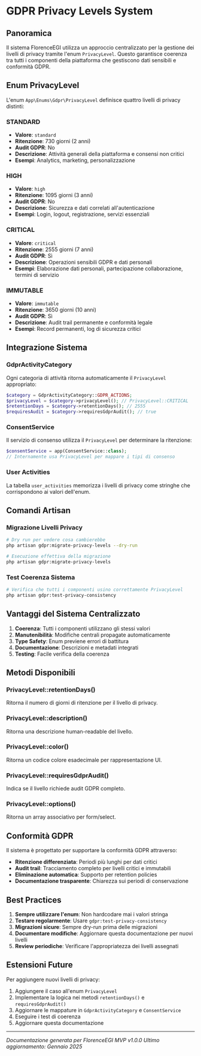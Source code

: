 # GDPR Privacy Levels System

## Panoramica

Il sistema FlorenceEGI utilizza un approccio centralizzato per la gestione dei livelli di privacy tramite l'enum `PrivacyLevel`. Questo garantisce coerenza tra tutti i componenti della piattaforma che gestiscono dati sensibili e conformità GDPR.

## Enum PrivacyLevel

L'enum `App\Enums\Gdpr\PrivacyLevel` definisce quattro livelli di privacy distinti:

### STANDARD

-   **Valore**: `standard`
-   **Ritenzione**: 730 giorni (2 anni)
-   **Audit GDPR**: No
-   **Descrizione**: Attività generali della piattaforma e consensi non critici
-   **Esempi**: Analytics, marketing, personalizzazione

### HIGH

-   **Valore**: `high`
-   **Ritenzione**: 1095 giorni (3 anni)
-   **Audit GDPR**: No
-   **Descrizione**: Sicurezza e dati correlati all'autenticazione
-   **Esempi**: Login, logout, registrazione, servizi essenziali

### CRITICAL

-   **Valore**: `critical`
-   **Ritenzione**: 2555 giorni (7 anni)
-   **Audit GDPR**: Sì
-   **Descrizione**: Operazioni sensibili GDPR e dati personali
-   **Esempi**: Elaborazione dati personali, partecipazione collaborazione, termini di servizio

### IMMUTABLE

-   **Valore**: `immutable`
-   **Ritenzione**: 3650 giorni (10 anni)
-   **Audit GDPR**: Sì
-   **Descrizione**: Audit trail permanente e conformità legale
-   **Esempi**: Record permanenti, log di sicurezza critici

## Integrazione Sistema

### GdprActivityCategory

Ogni categoria di attività ritorna automaticamente il `PrivacyLevel` appropriato:

```php
$category = GdprActivityCategory::GDPR_ACTIONS;
$privacyLevel = $category->privacyLevel(); // PrivacyLevel::CRITICAL
$retentionDays = $category->retentionDays(); // 2555
$requiresAudit = $category->requiresGdprAudit(); // true
```

### ConsentService

Il servizio di consenso utilizza il `PrivacyLevel` per determinare la ritenzione:

```php
$consentService = app(ConsentService::class);
// Internamente usa PrivacyLevel per mappare i tipi di consenso
```

### User Activities

La tabella `user_activities` memorizza i livelli di privacy come stringhe che corrispondono ai valori dell'enum.

## Comandi Artisan

### Migrazione Livelli Privacy

```bash
# Dry run per vedere cosa cambierebbe
php artisan gdpr:migrate-privacy-levels --dry-run

# Esecuzione effettiva della migrazione
php artisan gdpr:migrate-privacy-levels
```

### Test Coerenza Sistema

```bash
# Verifica che tutti i componenti usino correttamente PrivacyLevel
php artisan gdpr:test-privacy-consistency
```

## Vantaggi del Sistema Centralizzato

1. **Coerenza**: Tutti i componenti utilizzano gli stessi valori
2. **Manutenibilità**: Modifiche centrali propagate automaticamente
3. **Type Safety**: Enum previene errori di battitura
4. **Documentazione**: Descrizioni e metadati integrati
5. **Testing**: Facile verifica della coerenza

## Metodi Disponibili

### PrivacyLevel::retentionDays()

Ritorna il numero di giorni di ritenzione per il livello di privacy.

### PrivacyLevel::description()

Ritorna una descrizione human-readable del livello.

### PrivacyLevel::color()

Ritorna un codice colore esadecimale per rappresentazione UI.

### PrivacyLevel::requiresGdprAudit()

Indica se il livello richiede audit GDPR completo.

### PrivacyLevel::options()

Ritorna un array associativo per form/select.

## Conformità GDPR

Il sistema è progettato per supportare la conformità GDPR attraverso:

-   **Ritenzione differenziata**: Periodi più lunghi per dati critici
-   **Audit trail**: Tracciamento completo per livelli critici e immutabili
-   **Eliminazione automatica**: Supporto per retention policies
-   **Documentazione trasparente**: Chiarezza sui periodi di conservazione

## Best Practices

1. **Sempre utilizzare l'enum**: Non hardcodare mai i valori stringa
2. **Testare regolarmente**: Usare `gdpr:test-privacy-consistency`
3. **Migrazioni sicure**: Sempre dry-run prima delle migrazioni
4. **Documentare modifiche**: Aggiornare questa documentazione per nuovi livelli
5. **Review periodiche**: Verificare l'appropriatezza dei livelli assegnati

## Estensioni Future

Per aggiungere nuovi livelli di privacy:

1. Aggiungere il caso all'enum `PrivacyLevel`
2. Implementare la logica nei metodi `retentionDays()` e `requiresGdprAudit()`
3. Aggiornare le mappature in `GdprActivityCategory` e `ConsentService`
4. Eseguire i test di coerenza
5. Aggiornare questa documentazione

---

_Documentazione generata per FlorenceEGI MVP v1.0.0_
_Ultimo aggiornamento: Gennaio 2025_
